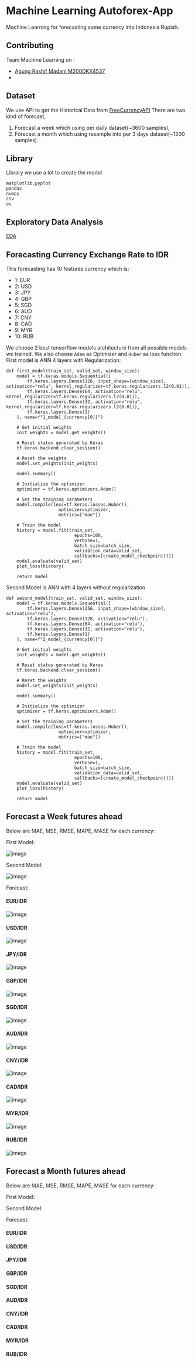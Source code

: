 # Machine Learning Autoforex-App

Machine Learning for forecasting some currency into Indonesia Rupiah.

## Contributing
Team Machine Learning on :
- [Agung Rashif Madani M200DKX4537](https://www.linkedin.com/in/agung-rashif-madani-905b75222/)
- []()

## Dataset
We use API to get the Historical Data from [FreeCurrencyAPI](https://freecurrencyapi.com/)
There are two kind of forecast, 
1. Forecast a week which using per daily dataset(~3600 samples),
2. Forecast a month which using resample into per 3 days dataset(~1200 samples).

## Library
Library we use a lot to create the model

```tensorflow
matplotlib.pyplot
pandas
numpy
csv
os
```
## Exploratory Data Analysis
[EDA](https://github.com/C23-PR588/autoforex-machine-learning/blob/agung-madani/EDA_exploratory_data_analysis.ipynb)

## Forecasting Currency Exchange Rate to IDR
This forecasting has 10 features currency which is:
- 1: EUR
- 2: USD 
- 3: JPY
- 4: GBP
- 5: SGD
- 6: AUD
- 7: CNY
- 8: CAD 
- 9: MYR
- 10: RUB

We choose 2 best tensorflow models architecture from all possible models we trained. We also choose `Adam` as Optimizer and `Huber` as loss function.
First model is ANN 4 layers with Regularization:
```
def first_model(train_set, valid_set, window_size):
    model = tf.keras.models.Sequential([
        tf.keras.layers.Dense(128, input_shape=[window_size], activation="relu", kernel_regularizer=tf.keras.regularizers.l2(0.01)),
        tf.keras.layers.Dense(64, activation="relu", kernel_regularizer=tf.keras.regularizers.l2(0.01)),
        tf.keras.layers.Dense(32, activation="relu", kernel_regularizer=tf.keras.regularizers.l2(0.01)),
        tf.keras.layers.Dense(1)
    ], name=f"1_model_{currency[0]}")

    # Get initial weights
    init_weights = model.get_weights()

    # Reset states generated by Keras
    tf.keras.backend.clear_session()

    # Reset the weights
    model.set_weights(init_weights)

    model.summary()

    # Initialize the optimizer
    optimizer = tf.keras.optimizers.Adam()

    # Set the training parameters
    model.compile(loss=tf.keras.losses.Huber(),
                    optimizer=optimizer,
                    metrics=["mae"])

    # Train the model
    history = model.fit(train_set,
                          epochs=100,
                          verbose=1,
                          batch_size=batch_size,
                          validation_data=valid_set,
                          callbacks=[create_model_checkpoint()])
    model.evaluate(valid_set)
    plot_loss(history)
    
    return model
```
Second Model is ANN with 4 layers without regularization
```
def second_model(train_set, valid_set, window_size):
    model = tf.keras.models.Sequential([
        tf.keras.layers.Dense(256, input_shape=[window_size], activation="relu"),
        tf.keras.layers.Dense(128, activation="relu"),
        tf.keras.layers.Dense(64, activation="relu"),
        tf.keras.layers.Dense(32, activation="relu"),
        tf.keras.layers.Dense(1)
    ], name=f"2_model_{currency[0]}")

    # Get initial weights
    init_weights = model.get_weights()

    # Reset states generated by Keras
    tf.keras.backend.clear_session()

    # Reset the weights
    model.set_weights(init_weights)

    model.summary()

    # Initialize the optimizer
    optimizer = tf.keras.optimizers.Adam()

    # Set the training parameters
    model.compile(loss=tf.keras.losses.Huber(),
                    optimizer=optimizer,
                    metrics=["mae"])

    # Train the model
    history = model.fit(train_set,
                          epochs=100,
                          verbose=1,
                          batch_size=batch_size,
                          validation_data=valid_set,
                          callbacks=[create_model_checkpoint()])
    model.evaluate(valid_set)
    plot_loss(history)
    
    return model
```
## Forecast a Week futures ahead
Below are MAE, MSE, RMSE, MAPE, MASE for each currency:

First Model:

![image](https://github.com/C23-PR588/autoforex-machine-learning/assets/121701309/af85c3bf-dbbb-4801-952d-0dff0cb6d05b)

Second Model:

![image](https://github.com/C23-PR588/autoforex-machine-learning/assets/121701309/74a13d86-2eed-47dc-a5d6-36297be9f13d)

Forecast:
#### EUR/IDR
![image](https://github.com/C23-PR588/autoforex-machine-learning/assets/121701309/6faf2dc0-85f4-45ca-bce1-88abace722d0)
#### USD/IDR
![image](https://github.com/C23-PR588/autoforex-machine-learning/assets/121701309/f62dab0b-ce36-4bfc-8463-97e10422d6e3)
#### JPY/IDR
![image](https://github.com/C23-PR588/autoforex-machine-learning/assets/121701309/519179af-068c-4ce7-ae12-b498018f4caf)
#### GBP/IDR
![image](https://github.com/C23-PR588/autoforex-machine-learning/assets/121701309/c4cf6bb1-43a5-46ff-b43f-94ee26861a17)
#### SGD/IDR
![image](https://github.com/C23-PR588/autoforex-machine-learning/assets/121701309/587b86dd-236d-4a7b-a118-a741f014bc1b)
#### AUD/IDR
![image](https://github.com/C23-PR588/autoforex-machine-learning/assets/121701309/82466601-d179-43b4-98c9-72a9b45f54a7)
#### CNY/IDR
![image](https://github.com/C23-PR588/autoforex-machine-learning/assets/121701309/330fa4b9-8dea-4196-bf43-8b75717960b4)
#### CAD/IDR
![image](https://github.com/C23-PR588/autoforex-machine-learning/assets/121701309/20153225-1596-4e3f-9b5f-f89cebddd4cf)
#### MYR/IDR
![image](https://github.com/C23-PR588/autoforex-machine-learning/assets/121701309/2fc59cf2-d4f1-4a17-a422-f8d0913d45eb)
#### RUB/IDR
![image](https://github.com/C23-PR588/autoforex-machine-learning/assets/121701309/79819003-8463-44f2-84c5-d0d1b384b129)

## Forecast a Month futures ahead
Below are MAE, MSE, RMSE, MAPE, MASE for each currency:

First Model:


Second Model:


Forecast:
#### EUR/IDR
#### USD/IDR
#### JPY/IDR
#### GBP/IDR
#### SGD/IDR
#### AUD/IDR
#### CNY/IDR
#### CAD/IDR
#### MYR/IDR
#### RUB/IDR
